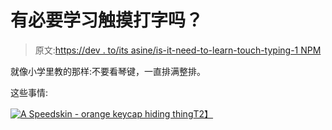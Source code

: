 # 有必要学习触摸打字吗？

> 原文:[https://dev . to/its asine/is-it-need-to-learn-touch-typing-1 NPM](https://dev.to/itsasine/is-it-necessary-to-learn-touch-typing-1npm)

就像小学里教的那样:不要看琴键，一直排满整排。

这些事情:

[![A Speedskin - orange keycap hiding thing](../Images/47639343a6af9a90cfa407e59fd29ca4.png)T2】](https://res.cloudinary.com/practicaldev/image/fetch/s--4n7mUTuh--/c_limit%2Cf_auto%2Cfl_progressive%2Cq_auto%2Cw_880/https://www.speedskin.com/image/128798823.jpg)